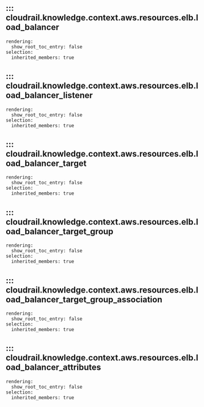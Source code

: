 ## ::: cloudrail.knowledge.context.aws.resources.elb.load_balancer
    rendering:
      show_root_toc_entry: false
    selection:
      inherited_members: true

## ::: cloudrail.knowledge.context.aws.resources.elb.load_balancer_listener
    rendering:
      show_root_toc_entry: false
    selection:
      inherited_members: true

## ::: cloudrail.knowledge.context.aws.resources.elb.load_balancer_target
    rendering:
      show_root_toc_entry: false
    selection:
      inherited_members: true

## ::: cloudrail.knowledge.context.aws.resources.elb.load_balancer_target_group
    rendering:
      show_root_toc_entry: false
    selection:
      inherited_members: true

## ::: cloudrail.knowledge.context.aws.resources.elb.load_balancer_target_group_association
    rendering:
      show_root_toc_entry: false
    selection:
      inherited_members: true

## ::: cloudrail.knowledge.context.aws.resources.elb.load_balancer_attributes
    rendering:
      show_root_toc_entry: false
    selection:
      inherited_members: true
